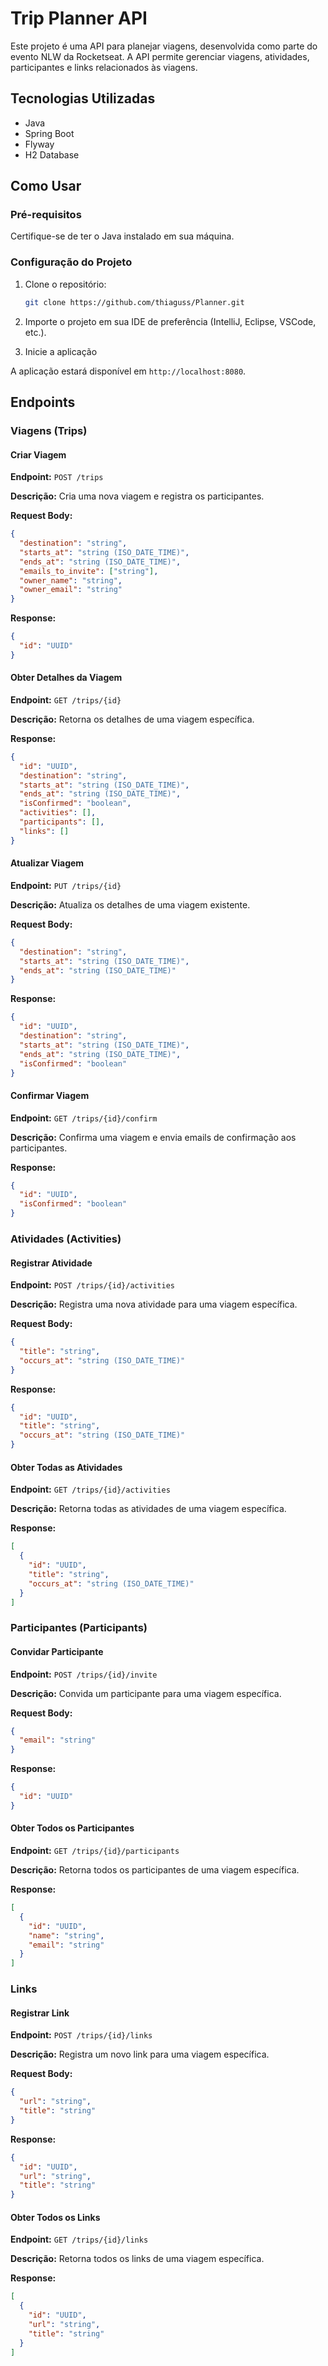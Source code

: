 
# Trip Planner API

Este projeto é uma API para planejar viagens, desenvolvida como parte do evento NLW da Rocketseat. A API permite gerenciar viagens, atividades, participantes e links relacionados às viagens.

## Tecnologias Utilizadas

- Java
- Spring Boot
- Flyway
- H2 Database

## Como Usar

### Pré-requisitos

Certifique-se de ter o Java instalado em sua máquina.

### Configuração do Projeto

1. Clone o repositório:
    ```bash
    git clone https://github.com/thiaguss/Planner.git
    ```
2. Importe o projeto em sua IDE de preferência (IntelliJ, Eclipse, VSCode, etc.).

4. Inicie a aplicação

A aplicação estará disponível em `http://localhost:8080`.

## Endpoints

### Viagens (Trips)

#### Criar Viagem

**Endpoint:** `POST /trips`

**Descrição:** Cria uma nova viagem e registra os participantes.

**Request Body:**
```json
{
  "destination": "string",
  "starts_at": "string (ISO_DATE_TIME)",
  "ends_at": "string (ISO_DATE_TIME)",
  "emails_to_invite": ["string"],
  "owner_name": "string",
  "owner_email": "string"
}
```

**Response:**
```json
{
  "id": "UUID"
}
```

#### Obter Detalhes da Viagem

**Endpoint:** `GET /trips/{id}`

**Descrição:** Retorna os detalhes de uma viagem específica.

**Response:**
```json
{
  "id": "UUID",
  "destination": "string",
  "starts_at": "string (ISO_DATE_TIME)",
  "ends_at": "string (ISO_DATE_TIME)",
  "isConfirmed": "boolean",
  "activities": [],
  "participants": [],
  "links": []
}
```

#### Atualizar Viagem

**Endpoint:** `PUT /trips/{id}`

**Descrição:** Atualiza os detalhes de uma viagem existente.

**Request Body:**
```json
{
  "destination": "string",
  "starts_at": "string (ISO_DATE_TIME)",
  "ends_at": "string (ISO_DATE_TIME)"
}
```

**Response:**
```json
{
  "id": "UUID",
  "destination": "string",
  "starts_at": "string (ISO_DATE_TIME)",
  "ends_at": "string (ISO_DATE_TIME)",
  "isConfirmed": "boolean"
}
```

#### Confirmar Viagem

**Endpoint:** `GET /trips/{id}/confirm`

**Descrição:** Confirma uma viagem e envia emails de confirmação aos participantes.

**Response:**
```json
{
  "id": "UUID",
  "isConfirmed": "boolean"
}
```

### Atividades (Activities)

#### Registrar Atividade

**Endpoint:** `POST /trips/{id}/activities`

**Descrição:** Registra uma nova atividade para uma viagem específica.

**Request Body:**
```json
{
  "title": "string",
  "occurs_at": "string (ISO_DATE_TIME)"
}
```

**Response:**
```json
{
  "id": "UUID",
  "title": "string",
  "occurs_at": "string (ISO_DATE_TIME)"
}
```

#### Obter Todas as Atividades

**Endpoint:** `GET /trips/{id}/activities`

**Descrição:** Retorna todas as atividades de uma viagem específica.

**Response:**
```json
[
  {
    "id": "UUID",
    "title": "string",
    "occurs_at": "string (ISO_DATE_TIME)"
  }
]
```

### Participantes (Participants)

#### Convidar Participante

**Endpoint:** `POST /trips/{id}/invite`

**Descrição:** Convida um participante para uma viagem específica.

**Request Body:**
```json
{
  "email": "string"
}
```

**Response:**
```json
{
  "id": "UUID"
}
```

#### Obter Todos os Participantes

**Endpoint:** `GET /trips/{id}/participants`

**Descrição:** Retorna todos os participantes de uma viagem específica.

**Response:**
```json
[
  {
    "id": "UUID",
    "name": "string",
    "email": "string"
  }
]
```

### Links

#### Registrar Link

**Endpoint:** `POST /trips/{id}/links`

**Descrição:** Registra um novo link para uma viagem específica.

**Request Body:**
```json
{
  "url": "string",
  "title": "string"
}
```

**Response:**
```json
{
  "id": "UUID",
  "url": "string",
  "title": "string"
}
```

#### Obter Todos os Links

**Endpoint:** `GET /trips/{id}/links`

**Descrição:** Retorna todos os links de uma viagem específica.

**Response:**
```json
[
  {
    "id": "UUID",
    "url": "string",
    "title": "string"
  }
]
```

